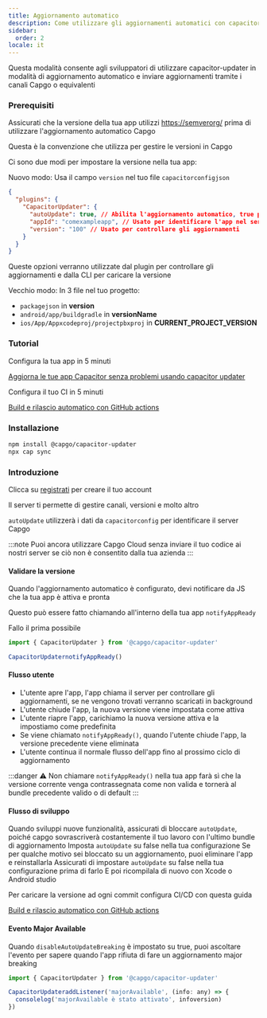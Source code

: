 ```yaml
---
title: Aggiornamento automatico
description: Come utilizzare gli aggiornamenti automatici con capacitor-updater
sidebar:
  order: 2
locale: it
---
```


Questa modalità consente agli sviluppatori di utilizzare capacitor-updater in modalità di aggiornamento automatico e inviare aggiornamenti tramite i canali Capgo o equivalenti

### Prerequisiti

Assicurati che la versione della tua app utilizzi [https://semverorg/](https://semverorg/) prima di utilizzare l'aggiornamento automatico Capgo

Questa è la convenzione che utilizza per gestire le versioni in Capgo

Ci sono due modi per impostare la versione nella tua app:

Nuovo modo: Usa il campo `version` nel tuo file `capacitorconfigjson`

```json
{
  "plugins": {
    "CapacitorUpdater": {
      "autoUpdate": true, // Abilita l'aggiornamento automatico, true per default
      "appId": "comexampleapp", // Usato per identificare l'app nel server
      "version": "100" // Usato per controllare gli aggiornamenti
    }
  }
}
```

Queste opzioni verranno utilizzate dal plugin per controllare gli aggiornamenti e dalla CLI per caricare la versione

Vecchio modo:
In 3 file nel tuo progetto:

* `packagejson` in **version**
* `android/app/buildgradle` in **versionName**
* `ios/App/Appxcodeproj/projectpbxproj` in **CURRENT\_PROJECT\_VERSION**

### Tutorial

Configura la tua app in 5 minuti

[Aggiorna le tue app Capacitor senza problemi usando capacitor updater](https://capgoapp/blog/update-your-capacitor-apps-seamlessly-using-capacitor-updater)

Configura il tuo CI in 5 minuti

[Build e rilascio automatico con GitHub actions](https://capgoapp/blog/automatic-build-and-release-with-github-actions)

### Installazione

```bash
npm install @capgo/capacitor-updater
npx cap sync
```

### Introduzione

Clicca su [registrati](https://capgoapp) per creare il tuo account

Il server ti permette di gestire canali, versioni e molto altro

`autoUpdate` utilizzerà i dati da `capacitorconfig` per identificare il server Capgo

:::note
Puoi ancora utilizzare Capgo Cloud senza inviare il tuo codice ai nostri server se ciò non è consentito dalla tua azienda
:::

#### Validare la versione

Quando l'aggiornamento automatico è configurato, devi notificare da JS che la tua app è attiva e pronta

Questo può essere fatto chiamando all'interno della tua app `notifyAppReady`

Fallo il prima possibile

```ts
import { CapacitorUpdater } from '@capgo/capacitor-updater'

CapacitorUpdaternotifyAppReady()
```

#### Flusso utente
* L'utente apre l'app, l'app chiama il server per controllare gli aggiornamenti, se ne vengono trovati verranno scaricati in background
* L'utente chiude l'app, la nuova versione viene impostata come attiva
* L'utente riapre l'app, carichiamo la nuova versione attiva e la impostiamo come predefinita
* Se viene chiamato `notifyAppReady()`, quando l'utente chiude l'app, la versione precedente viene eliminata
* L'utente continua il normale flusso dell'app fino al prossimo ciclo di aggiornamento

:::danger
⚠️ Non chiamare `notifyAppReady()` nella tua app farà sì che la versione corrente venga contrassegnata come non valida e tornerà al bundle precedente valido o di default
:::

#### Flusso di sviluppo

Quando sviluppi nuove funzionalità, assicurati di bloccare `autoUpdate`, poiché capgo sovrascriverà costantemente il tuo lavoro con l'ultimo bundle di aggiornamento
Imposta `autoUpdate` su false nella tua configurazione
Se per qualche motivo sei bloccato su un aggiornamento, puoi eliminare l'app e reinstallarla
Assicurati di impostare `autoUpdate` su false nella tua configurazione prima di farlo
E poi ricompilala di nuovo con Xcode o Android studio

Per caricare la versione ad ogni commit configura CI/CD con questa guida

[Build e rilascio automatico con GitHub actions](https://capgoapp/blog/automatic-build-and-release-with-github-actions)

#### Evento Major Available

Quando `disableAutoUpdateBreaking` è impostato su true, puoi ascoltare l'evento per sapere quando l'app rifiuta di fare un aggiornamento major breaking

```jsx
import { CapacitorUpdater } from '@capgo/capacitor-updater'

CapacitorUpdateraddListener('majorAvailable', (info: any) => {
  consolelog('majorAvailable è stato attivato', infoversion)
})
```